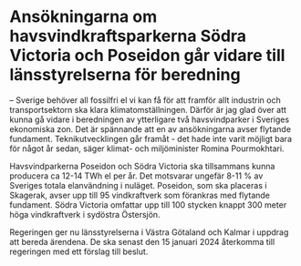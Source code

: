 # Ansökningarna om havsvindkraftsparkerna Södra Victoria och Poseidon går vidare till länsstyrelserna för beredning

– Sverige behöver all fossilfri el vi kan få för att framför allt industrin och transportsektorn ska klara klimatomställningen. Därför är jag glad över att kunna gå vidare i beredningen av ytterligare två havsvindparker i Sveriges ekonomiska zon. Det är spännande att en av ansökningarna avser flytande fundament. Teknikutvecklingen går framåt - det hade inte varit möjligt bara för något år sedan, säger klimat- och miljöminister Romina Pourmokhtari.

Havsvindparkerna Poseidon och Södra Victoria ska tillsammans kunna producera ca 12-14 TWh el per år. Det motsvarar ungefär 8-11 % av Sveriges totala elanvändning i nuläget. Poseidon, som ska placeras i Skagerak, avser upp till 95 vindkraftverk som förankras med flytande fundament. Södra Victoria omfattar upp till 100 stycken knappt 300 meter höga vindkraftverk i sydöstra Östersjön.

Regeringen ger nu länsstyrelserna i Västra Götaland och Kalmar i uppdrag att bereda ärendena. De ska senast den 15 januari 2024 återkomma till regeringen med ett förslag till beslut.
